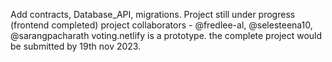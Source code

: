 Add contracts, Database_API, migrations. 
Project still under progress (frontend completed)
project collaborators - @fredlee-al, @selesteena10, @sarangpacharath
voting.netlify is a prototype. the complete project would be submitted 
by 19th nov 2023. 
